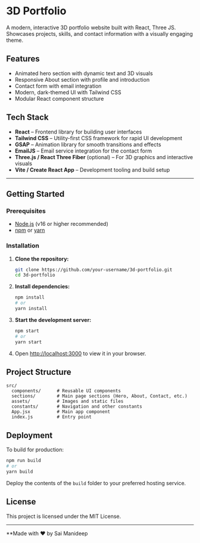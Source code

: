 # 3D Portfolio

A modern, interactive 3D portfolio website built with React, Three JS. Showcases projects, skills, and contact information with a visually engaging theme.

## Features

- Animated hero section with dynamic text and 3D visuals
- Responsive About section with profile and introduction
- Contact form with email integration
- Modern, dark-themed UI with Tailwind CSS
- Modular React component structure

## Tech Stack

- **React** – Frontend library for building user interfaces
- **Tailwind CSS** – Utility-first CSS framework for rapid UI development
- **GSAP** – Animation library for smooth transitions and effects
- **EmailJS** – Email service integration for the contact form
- **Three.js / React Three Fiber** (optional) – For 3D graphics and interactive visuals
- **Vite / Create React App** – Development tooling and build setup

---

## Getting Started

### Prerequisites

- [Node.js](https://nodejs.org/) (v16 or higher recommended)
- [npm](https://www.npmjs.com/) or [yarn](https://yarnpkg.com/)

### Installation

1. **Clone the repository:**
   ```sh
   git clone https://github.com/your-username/3d-portfolio.git
   cd 3d-portfolio
   ```

2. **Install dependencies:**
   ```sh
   npm install
   # or
   yarn install
   ```

3. **Start the development server:**
   ```sh
   npm start
   # or
   yarn start
   ```

4. Open [http://localhost:3000](http://localhost:3000) to view it in your browser.

## Project Structure

```
src/
  components/      # Reusable UI components
  sections/        # Main page sections (Hero, About, Contact, etc.)
  assets/          # Images and static files
  constants/       # Navigation and other constants
  App.jsx          # Main app component
  index.js         # Entry point
```

## Deployment

To build for production:

```sh
npm run build
# or
yarn build
```

Deploy the contents of the `build` folder to your preferred hosting service.

## License

This project is licensed under the MIT License.

---

**Made with ❤️ by Sai Manideep
